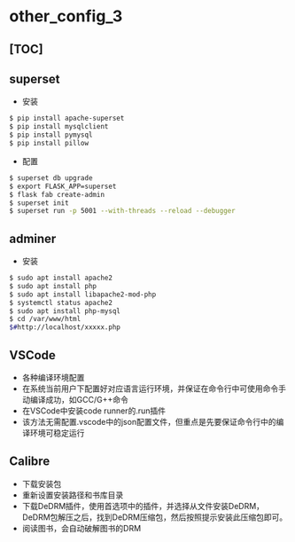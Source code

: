 # other_config_3
[TOC]
------
## superset
+ 安装
```bash
$ pip install apache-superset
$ pip install mysqlclient
$ pip install pymysql
$ pip install pillow
```
+ 配置
```bash
$ superset db upgrade
$ export FLASK_APP=superset
$ flask fab create-admin
$ superset init
$ superset run -p 5001 --with-threads --reload --debugger
```

## adminer
+ 安装
```bash
$ sudo apt install apache2
$ sudo apt install php
$ sudo apt install libapache2-mod-php
$ systemctl status apache2
$ sudo apt install php-mysql
$ cd /var/www/html
$#http://localhost/xxxxx.php
```

## VSCode
+ 各种编译环境配置
+ 在系统当前用户下配置好对应语言运行环境，并保证在命令行中可使用命令手动编译成功，如GCC/G++命令
+ 在VSCode中安装code runner的.run插件
+ 该方法无需配置.vscode中的json配置文件，但重点是先要保证命令行中的编译环境可稳定运行


## Calibre
+ 下载安装包
+ 重新设置安装路径和书库目录
+ 下载DeDRM插件，使用首选项中的插件，并选择从文件安装DeDRM，DeDRM包解压之后，找到DeDRM压缩包，然后按照提示安装此压缩包即可。
+ 阅读图书，会自动破解图书的DRM